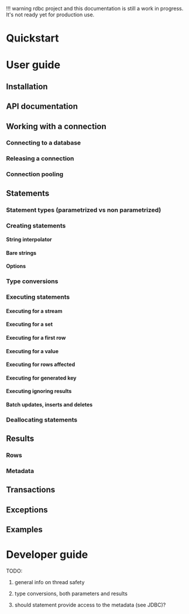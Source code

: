 !!! warning
    rdbc project and this documentation is still a work in progress.
    It's not ready yet for production use.

# Quickstart
# User guide
## Installation
## API documentation
## Working with a connection
### Connecting to a database
### Releasing a connection
### Connection pooling
## Statements
### Statement types (parametrized vs non parametrized)
### Creating statements
#### String interpolator
#### Bare strings
#### Options
### Type conversions
### Executing statements
#### Executing for a stream
#### Executing for a set
#### Executing for a first row
#### Executing for a value
#### Executing for rows affected
#### Executing for generated key
#### Executing ignoring results
#### Batch updates, inserts and deletes
### Deallocating statements
## Results
### Rows
### Metadata
## Transactions
## Exceptions
## Examples
# Developer guide

TODO:

1. general info on thread safety

2. type conversions, both parameters and results

3. should statement provide access to the metadata (see JDBC)?

